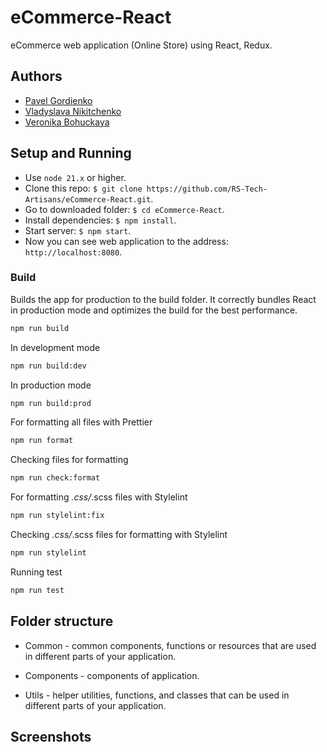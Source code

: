 # eCommerce-React

eCommerce web application (Online Store) using React, Redux.

## Authors

- [Pavel Gordienko](https://github.com/guz86)
- [Vladyslava Nikitchenko](https://github.com/vlaru)
- [Veronika Bohuckaya](https://github.com/ranika23)

## Setup and Running

- Use `node 21.x` or higher.
- Clone this repo: `$ git clone https://github.com/RS-Tech-Artisans/eCommerce-React.git`.
- Go to downloaded folder: `$ cd eCommerce-React`.
- Install dependencies: `$ npm install`.
- Start server: `$ npm start`.
- Now you can see web application to the address: `http://localhost:8080`.

### Build

Builds the app for production to the build folder. It correctly bundles React in production mode and optimizes the build for the best performance.

```bash
npm run build
```

In development mode

```bash
npm run build:dev
```

In production mode

```bash
npm run build:prod
```

For formatting all files with Prettier

```bash
npm run format
```

Checking files for formatting

```bash
npm run check:format
```

For formatting _.css/_.scss files with Stylelint

```bash
npm run stylelint:fix
```

Checking _.css/_.scss files for formatting with Stylelint

```bash
npm run stylelint
```

Running test

```bash
npm run test
```

## Folder structure

- Common - common components, functions or resources that are used in different parts of your application.

- Components - components of application.

- Utils - helper utilities, functions, and classes that can be used in different parts of your application.

## Screenshots
